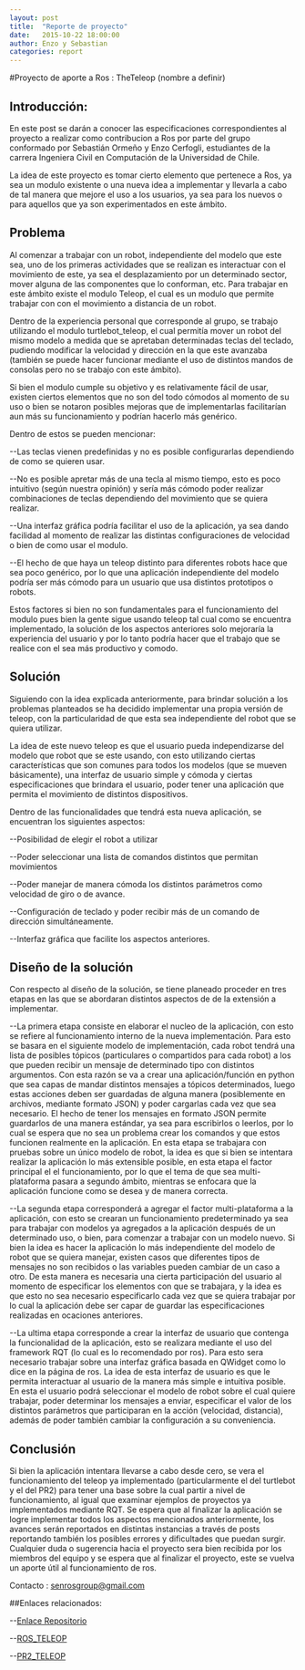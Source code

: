 ```yaml
---
layout: post
title:  "Reporte de proyecto"
date:   2015-10-22 18:00:00
author: Enzo y Sebastian
categories: report
---
```

#Proyecto de aporte a Ros : TheTeleop (nombre a definir) 

## Introducción:

  En este post se darán a conocer las especificaciones correspondientes al proyecto a realizar como contribucion a Ros por parte del grupo conformado por Sebastián Ormeño y Enzo Cerfogli, estudiantes de la carrera Ingeniera Civil en Computación de la Universidad de Chile.

  La idea de este proyecto es tomar cierto elemento que pertenece a Ros, ya sea un modulo existente o una nueva idea a implementar y llevarla a cabo de tal manera que mejore el uso a los usuarios, ya sea para los nuevos o para aquellos que ya son experimentados en este ámbito.

## Problema

  Al comenzar a trabajar con un robot, independiente del modelo que este sea, uno de los primeras actividades que se realizan es interactuar con el movimiento de este, ya sea el desplazamiento por un determinado sector, mover alguna de las componentes que lo conforman, etc. Para trabajar en este ámbito existe el modulo Teleop, el cual es un modulo que permite trabajar con con el movimiento a distancia de un robot.

  Dentro de la experiencia personal que corresponde al grupo, se trabajo utilizando el modulo turtlebot_teleop, el cual permitía mover un robot del mismo modelo a medida que se apretaban determinadas teclas del teclado, pudiendo modificar la velocidad y dirección en la que este avanzaba (también se puede hacer funcionar mediante el uso de distintos mandos de consolas pero no se trabajo con este ámbito).

  Si bien el modulo cumple su objetivo y es relativamente fácil de usar, existen ciertos elementos que no son del todo cómodos al momento de su uso o bien se notaron posibles mejoras que de implementarlas facilitarían aun más su funcionamiento y podrían hacerlo más genérico. 

Dentro de estos se pueden mencionar:

--Las teclas vienen predefinidas y no es posible configurarlas dependiendo de como se quieren usar.

--No es posible apretar más de una tecla al mismo tiempo, esto es poco intuitivo (según nuestra opinión) y sería más cómodo poder realizar combinaciones de teclas dependiendo del movimiento que se quiera realizar.

--Una interfaz gráfica podría facilitar el uso de la aplicación, ya sea dando facilidad al momento de realizar las distintas configuraciones de velocidad  o bien de como usar el modulo.

--El hecho de que haya un teleop distinto para diferentes robots hace que sea poco genérico, por lo que una aplicación independiente del modelo  podría ser más cómodo para un usuario que usa distintos prototipos o robots.

  Estos factores si bien no son fundamentales para el funcionamiento del modulo pues bien la gente sigue usando teleop tal cual como se encuentra implementado, la solución de los aspectos anteriores solo mejoraría la experiencia del usuario y por lo tanto podría hacer que el trabajo que se realice con el sea más productivo y comodo.

## Solución

  Siguiendo con la idea explicada anteriormente, para brindar solución a los problemas planteados se ha decidido implementar una propia versión de teleop, con la particularidad de que esta sea independiente del robot que se quiera utilizar.

  La idea de este nuevo teleop es que el usuario pueda independizarse del modelo que robot que se este usando, con esto utilizando ciertas características que son comunes para todos los modelos (que se mueven básicamente), una interfaz de usuario simple y cómoda y ciertas especificaciones que brindara el usuario, poder tener una aplicación que permita el movimiento de distintos dispositivos.

Dentro de las funcionalidades que tendrá esta nueva aplicación, se encuentran los siguientes aspectos:

--Posibilidad de elegir el robot a utilizar

--Poder seleccionar una lista de comandos distintos que permitan movimientos

--Poder manejar de manera cómoda los distintos parámetros como velocidad de giro o de avance.

--Configuración de teclado y poder recibir más de un comando de dirección simultáneamente.

--Interfaz gráfica que facilite los aspectos anteriores.

## Diseño de la solución

  Con respecto al diseño de la solución, se tiene planeado proceder en tres etapas en las que se abordaran distintos aspectos de de la extensión a implementar.

--La primera etapa consiste en elaborar el nucleo de la aplicación, con esto se refiere al funcionamiento interno de la nueva implementación. Para esto se basara en el siguiente modelo de implementación, cada robot tendrá una lista de posibles tópicos (particulares o compartidos para cada robot) a los que pueden recibir un mensaje de determinado tipo con distintos argumentos. Con esta razón se va a crear una aplicación/función en python que sea capas de mandar distintos mensajes a  tópicos determinados, luego estas acciones deben ser guardadas de alguna manera (posiblemente en archivos, mediante formato JSON) y poder cargarlas cada vez que sea necesario. El hecho de tener los mensajes en formato JSON permite guardarlos de una manera estándar, ya sea para escribirlos o leerlos, por lo cual se espera que no sea un problema crear los comandos y que estos funcionen realmente en la aplicación. En esta etapa se trabajara con pruebas sobre un único modelo de robot, la idea es que si bien se intentara realizar la aplicación lo más extensible posible, en esta etapa el factor principal el el funcionamiento, por lo que el tema de que sea multi-plataforma pasara a segundo ámbito, mientras se enfocara que la aplicación funcione como se desea y de manera correcta.

--La segunda etapa corresponderá a agregar el factor multi-plataforma a la aplicación, con esto se crearan un funcionamiento predeterminado ya sea para trabajar con modelos ya agregados a la aplicación después de un determinado uso, o bien, para comenzar a trabajar con un modelo nuevo. Si bien la idea es hacer la aplicación lo más independiente del modelo de robot que se quiera manejar, existen casos que diferentes tipos de mensajes no son recibidos o las variables pueden cambiar de un caso a otro. De esta manera es necesaria una cierta participación del usuario al momento de especificar los elementos con que se trabajara, y la idea es que esto no sea necesario especificarlo cada vez que se quiera trabajar por lo cual la aplicación debe ser capar de guardar las especificaciones realizadas en ocaciones anteriores.

--La ultima etapa corresponde a crear la interfaz de usuario que contenga la funcionalidad de la aplicación, esto se realizara mediante el uso del framework RQT (lo cual es lo recomendado por ros). Para esto sera necesario trabajar sobre una  interfaz gráfica basada en QWidget como lo dice en la página de ros. La idea de esta interfaz de usuario es que le permita interactuar al usuario de la manera más simple e intuitiva posible. En esta el usuario podrá seleccionar el modelo de robot sobre el cual quiere trabajar, poder determinar los mensajes a enviar, especificar el valor de los distintos parámetros que participaran en la acción (velocidad, distancia), además de poder también cambiar la configuración a su conveniencia.

## Conclusión

Si bien la aplicación intentara llevarse a cabo desde cero, se vera el funcionamiento del teleop ya implementado (particularmente el del turtlebot y el del PR2) para tener una base sobre la cual partir a nivel de funcionamiento, al igual que examinar ejemplos de proyectos ya  implementados mediante RQT. Se espera que al finalizar la aplicación se logre implementar todos los aspectos mencionados anteriormente, los avances serán reportados en distintas instancias a través de posts reportando también los posibles errores y dificultades que puedan surgir. Cualquier duda o sugerencia hacia el proyecto sera bien recibida por los miembros del equipo  y se espera que al finalizar el proyecto, este se vuelva un aporte útil al funcionamiento de ros.

Contacto : senrosgroup@gmail.com

##Enlaces relacionados:

--[Enlace Repositorio](https://github.com/NuenoB/TheTeleop)

--[ROS_TELEOP](http://wiki.ros.org/turtlebot_teleop)

--[PR2_TELEOP](http://wiki.ros.org/pr2_teleop)









